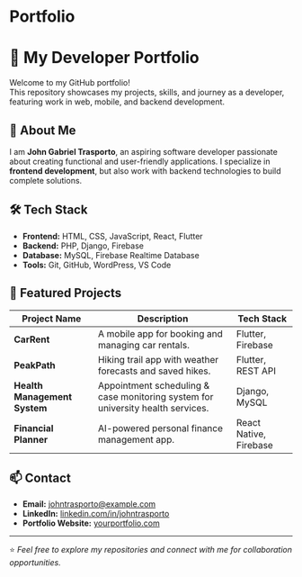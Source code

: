 # Portfolio
# 💼 My Developer Portfolio

Welcome to my GitHub portfolio!  
This repository showcases my projects, skills, and journey as a developer, featuring work in web, mobile, and backend development.

## 📌 About Me
I am **John Gabriel Trasporto**, an aspiring software developer passionate about creating functional and user-friendly applications. I specialize in **frontend development**, but also work with backend technologies to build complete solutions.

## 🛠 Tech Stack
- **Frontend:** HTML, CSS, JavaScript, React, Flutter  
- **Backend:** PHP, Django, Firebase  
- **Database:** MySQL, Firebase Realtime Database  
- **Tools:** Git, GitHub, WordPress, VS Code  

## 🚀 Featured Projects
| Project Name | Description | Tech Stack |
|--------------|-------------|------------|
| **CarRent** | A mobile app for booking and managing car rentals. | Flutter, Firebase |
| **PeakPath** | Hiking trail app with weather forecasts and saved hikes. | Flutter, REST API |
| **Health Management System** | Appointment scheduling & case monitoring system for university health services. | Django, MySQL |
| **Financial Planner** | AI-powered personal finance management app. | React Native, Firebase |

## 📫 Contact
- **Email:** johntrasporto@example.com  
- **LinkedIn:** [linkedin.com/in/johntrasporto](#)  
- **Portfolio Website:** [yourportfolio.com](#)

---

⭐ *Feel free to explore my repositories and connect with me for collaboration opportunities.*
